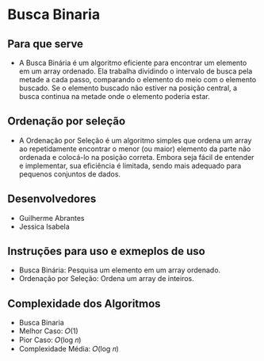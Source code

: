 # Busca Binaria

## Para que serve
- A Busca Binária é um algoritmo eficiente para encontrar um elemento em um array ordenado. Ela trabalha dividindo o intervalo de busca pela metade a cada passo, comparando o elemento do meio com o elemento buscado. Se o elemento buscado não estiver na posição central, a busca continua na metade onde o elemento poderia estar.

## Ordenação por seleção
- A Ordenação por Seleção é um algoritmo simples que ordena um array ao repetidamente encontrar o menor (ou maior) elemento da parte não ordenada e colocá-lo na posição correta. Embora seja fácil de entender e implementar, sua eficiência é limitada, sendo mais adequado para pequenos conjuntos de dados.

## Desenvolvedores
- Guilherme Abrantes    
- Jessica Isabela

## Instruções para uso e exmeplos de uso
- Busca Binária: Pesquisa um elemento em um array ordenado.
- Ordenação por Seleção: Ordena um array de inteiros.

## Complexidade dos Algoritmos
- Busca Binaria
 - Melhor Caso: 𝑂(1)
 - Pior Caso: 𝑂(log 𝑛)
 - Complexidade Média: 𝑂(log 𝑛)
